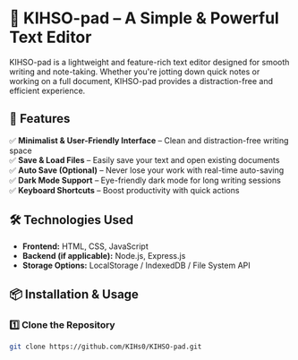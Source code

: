 # 📝 KIHSO-pad – A Simple & Powerful Text Editor  

KIHSO-pad is a lightweight and feature-rich text editor designed for smooth writing and note-taking. Whether you're jotting down quick notes or working on a full document, KIHSO-pad provides a distraction-free and efficient experience.  

## 🚀 Features  
✅ **Minimalist & User-Friendly Interface** – Clean and distraction-free writing space  
✅ **Save & Load Files** – Easily save your text and open existing documents  
✅ **Auto Save (Optional)** – Never lose your work with real-time auto-saving  
✅ **Dark Mode Support** – Eye-friendly dark mode for long writing sessions  
✅ **Keyboard Shortcuts** – Boost productivity with quick actions  

## 🛠 Technologies Used  
- **Frontend:** HTML, CSS, JavaScript  
- **Backend (if applicable):** Node.js, Express.js  
- **Storage Options:** LocalStorage / IndexedDB / File System API  

## 📦 Installation & Usage  

### 1️⃣ Clone the Repository  
```sh
git clone https://github.com/KIHs0/KIHSO-pad.git
